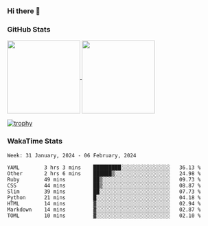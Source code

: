 ### Hi there 👋

### GitHub Stats

<a href="https://github.com/anuraghazra/github-readme-stats">
  <img align="center" height="170px" src="https://github-readme-stats.vercel.app/api/top-langs/?username=tksfjt1024&layout=compact&count_private=true&show_icons=true&show_icons=true&theme=graywhite" />
</a>
<a href="https://github.com/anuraghazra/github-readme-stats">
  <img align="center" height="170px" src="https://github-readme-stats.vercel.app/api?username=tksfjt1024&count_private=true&show_icons=true&show_icons=true&theme=graywhite" />
</a>

[![trophy](https://github-profile-trophy.vercel.app/?username=tksfjt1024)](https://github.com/ryo-ma/github-profile-trophy)

### WakaTime Stats

<!--START_SECTION:waka-->
```text
Week: 31 January, 2024 - 06 February, 2024

YAML        3 hrs 3 mins    █████████░░░░░░░░░░░░░░░░   36.13 % 
Other       2 hrs 6 mins    ██████▒░░░░░░░░░░░░░░░░░░   24.98 % 
Ruby        49 mins         ██▒░░░░░░░░░░░░░░░░░░░░░░   09.73 % 
CSS         44 mins         ██▒░░░░░░░░░░░░░░░░░░░░░░   08.87 % 
Slim        39 mins         ██░░░░░░░░░░░░░░░░░░░░░░░   07.73 % 
Python      21 mins         █░░░░░░░░░░░░░░░░░░░░░░░░   04.18 % 
HTML        14 mins         ▓░░░░░░░░░░░░░░░░░░░░░░░░   02.94 % 
Markdown    14 mins         ▓░░░░░░░░░░░░░░░░░░░░░░░░   02.87 % 
TOML        10 mins         ▓░░░░░░░░░░░░░░░░░░░░░░░░   02.10 % 
```
<!--END_SECTION:waka-->
